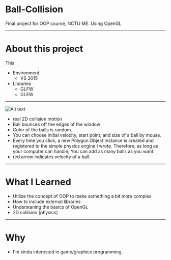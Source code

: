 # Ball-Collision
Final project for OOP course, NCTU ME.
Using OpenGL
******
# About this project
   This 
- Environment
     - VS 2015
- Libraries
     - GLFW
     - GLEW

******


![Alt text](https://github.com/Sciencethebird/Collision/blob/master/collision_demo_1.PNG)
- real 2D collision motion
- Ball bounces off the edges of the window
- Color of the balls is random.
- You can choose initial velocity, start point, and size of a ball by mouse.
- Every time you click, a new Polygon Object instance is created and registered to the simple physics engine I wrote. Therefore, as long as your computer can handle, You can add as many balls as you want.
- red arrow indicates velocity of a ball.

****
# What I Learned 
- Utilize the concept of OOP to make something a bit more complex
- How to include external libraries
- Understaning the basics of OpenGL
- 2D collision (physics)
****
# Why
- I'm kinda interested in game/graphics programming. 
